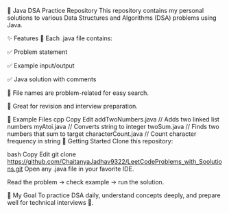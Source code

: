 🧠 Java DSA Practice Repository
This repository contains my personal solutions to various Data Structures and Algorithms (DSA) problems using Java.

✨ Features
📌 Each .java file contains:

✅ Problem statement

✅ Example input/output

✅ Java solution with comments

🧾 File names are problem-related for easy search.

🚀 Great for revision and interview preparation.

📁 Example Files
cpp
Copy
Edit
addTwoNumbers.java         // Adds two linked list numbers
myAtoi.java                // Converts string to integer
twoSum.java                // Finds two numbers that sum to target
characterCount.java        // Count character frequency in string
🚀 Getting Started
Clone this repository:

bash
Copy
Edit
git clone https://github.com/ChaitanyaJadhav9322/LeetCodeProblems_with_Soolutions.git
Open any .java file in your favorite IDE.

Read the problem → check example → run the solution.

🎯 My Goal
To practice DSA daily, understand concepts deeply, and prepare well for technical interviews 💪.
